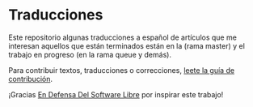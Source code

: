 Traducciones
============
Este repositorio algunas traducciones a español de artículos que me interesan aquellos que están terminados están en la  (rama master) y el trabajo en progreso (en la rama queue y demás).

Para contribuir textos, traducciones o correcciones, [leete la guía de contribución](CONTRIBUTING.markdown).

¡Gracias [En Defensa Del Software Libre](https://github.com/edsl/articulos) por inspirar este trabajo!
